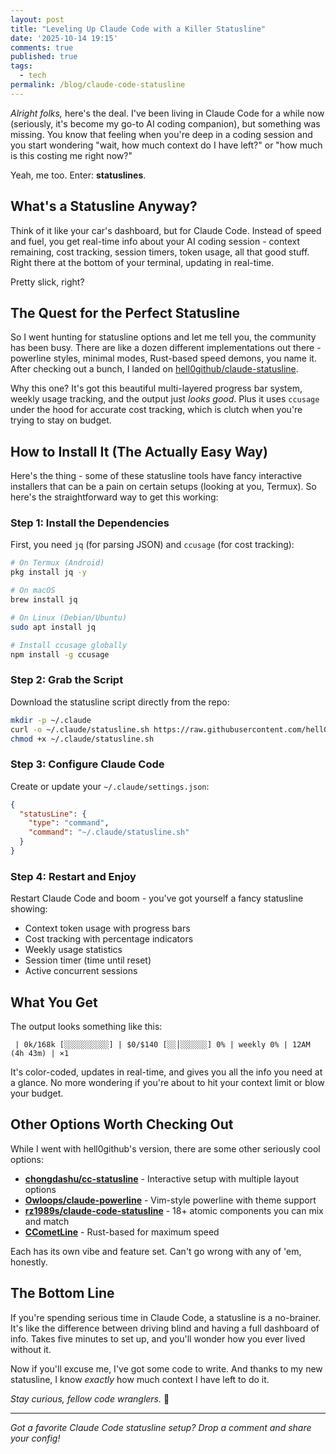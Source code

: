 ```yaml
---
layout: post
title: "Leveling Up Claude Code with a Killer Statusline"
date: '2025-10-14 19:15'
comments: true
published: true
tags:
  - tech
permalink: /blog/claude-code-statusline
---
```


*Alright folks,* here's the deal. I've been living in Claude Code for a while now (seriously, it's become my go-to AI coding companion), but something was missing. You know that feeling when you're deep in a coding session and you start wondering "wait, how much context do I have left?" or "how much is this costing me right now?"

Yeah, me too. Enter: **statuslines**.

## What's a Statusline Anyway?

Think of it like your car's dashboard, but for Claude Code. Instead of speed and fuel, you get real-time info about your AI coding session - context remaining, cost tracking, session timers, token usage, all that good stuff. Right there at the bottom of your terminal, updating in real-time.

Pretty slick, right?

## The Quest for the Perfect Statusline

So I went hunting for statusline options and let me tell you, the community has been busy. There are like a dozen different implementations out there - powerline styles, minimal modes, Rust-based speed demons, you name it. After checking out a bunch, I landed on [hell0github/claude-statusline](https://github.com/hell0github/claude-statusline).

Why this one? It's got this beautiful multi-layered progress bar system, weekly usage tracking, and the output just *looks good*. Plus it uses `ccusage` under the hood for accurate cost tracking, which is clutch when you're trying to stay on budget.

## How to Install It (The Actually Easy Way)

Here's the thing - some of these statusline tools have fancy interactive installers that can be a pain on certain setups (looking at you, Termux). So here's the straightforward way to get this working:

### Step 1: Install the Dependencies

First, you need `jq` (for parsing JSON) and `ccusage` (for cost tracking):

```bash
# On Termux (Android)
pkg install jq -y

# On macOS
brew install jq

# On Linux (Debian/Ubuntu)
sudo apt install jq

# Install ccusage globally
npm install -g ccusage
```

### Step 2: Grab the Script

Download the statusline script directly from the repo:

```bash
mkdir -p ~/.claude
curl -o ~/.claude/statusline.sh https://raw.githubusercontent.com/hell0github/claude-statusline/main/statusline.sh
chmod +x ~/.claude/statusline.sh
```

### Step 3: Configure Claude Code

Create or update your `~/.claude/settings.json`:

```json
{
  "statusLine": {
    "type": "command",
    "command": "~/.claude/statusline.sh"
  }
}
```

### Step 4: Restart and Enjoy

Restart Claude Code and boom - you've got yourself a fancy statusline showing:
- Context token usage with progress bars
- Cost tracking with percentage indicators
- Weekly usage statistics
- Session timer (time until reset)
- Active concurrent sessions

## What You Get

The output looks something like this:

```
 | 0k/168k [░░░░░░░░░░] | $0/$140 [░░│░░░░░░] 0% | weekly 0% | 12AM (4h 43m) | ×1
```

It's color-coded, updates in real-time, and gives you all the info you need at a glance. No more wondering if you're about to hit your context limit or blow your budget.

## Other Options Worth Checking Out

While I went with hell0github's version, there are some other seriously cool options:

- **[chongdashu/cc-statusline](https://github.com/chongdashu/cc-statusline)** - Interactive setup with multiple layout options
- **[Owloops/claude-powerline](https://github.com/Owloops/claude-powerline)** - Vim-style powerline with theme support
- **[rz1989s/claude-code-statusline](https://github.com/rz1989s/claude-code-statusline)** - 18+ atomic components you can mix and match
- **[CCometLine](https://github.com/Haleclipse/CCometLine)** - Rust-based for maximum speed

Each has its own vibe and feature set. Can't go wrong with any of 'em, honestly.

## The Bottom Line

If you're spending serious time in Claude Code, a statusline is a no-brainer. It's like the difference between driving blind and having a full dashboard of info. Takes five minutes to set up, and you'll wonder how you ever lived without it.

Now if you'll excuse me, I've got some code to write. And thanks to my new statusline, I know *exactly* how much context I have left to do it.

*Stay curious, fellow code wranglers.* 🚀

---

*Got a favorite Claude Code statusline setup? Drop a comment and share your config!*
